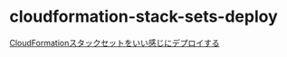 # cloudformation-stack-sets-deploy

[CloudFormationスタックセットをいい感じにデプロイする](https://go-to-k.hatenablog.com/entry/2021/09/02/004149)

